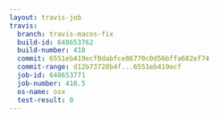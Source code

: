 ```yaml
---
layout: travis-job
travis:
  branch: travis-macos-fix
  build-id: 648653762
  build-number: 418
  commit: 6551eb419ecf0dabfce86770c0d56bffa682ef74
  commit-range: d12b73728b4f...6551eb419ecf
  job-id: 648653771
  job-number: 418.5
  os-name: osx
  test-result: 0
---
```

